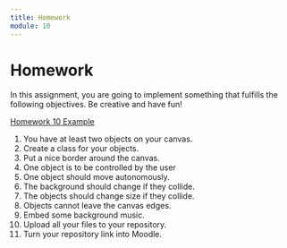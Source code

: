 ```yaml
---
title: Homework
module: 10
---
```


# Homework

In this assignment, you are going to implement something that fulfills the following objectives. Be creative and have fun!

<a href="https://github.com/Montana-Media-Arts/441-WebTech-Spring2021-Examples/tree/main/Week%2010/Homework%2010" target="_new">Homework 10 Example</a>

1. You have at least two objects on your canvas.
2. Create a class for your objects.
3. Put a nice border around the canvas.
4. One object is to be controlled by the user
5. One object should move autonomously.
6. The background should change if they collide.
7. The objects should change size if they collide.
8. Objects cannot leave the canvas edges.
9. Embed some background music.
10. Upload all your files to your repository.
11. Turn your repository link into Moodle.